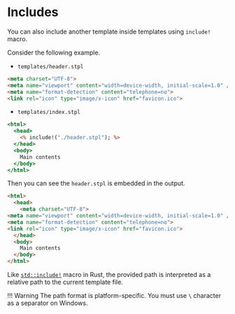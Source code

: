 # Includes

You can also include another template inside templates using `include!` macro.

Consider the following example.

- `templates/header.stpl`

``` html
<meta charset="UTF-8">
<meta name="viewport" content="width=device-width, initial-scale=1.0" />
<meta name="format-detection" content="telephone=no">
<link rel="icon" type="image/x-icon" href="favicon.ico">
```

- `templates/index.stpl`

``` rhtml
<html>
  <head>
    <% include!("./header.stpl"); %>
  </head>
  <body>
    Main contents
  </body>
</html>
```

Then you can see the `header.stpl` is embedded in the output.

``` html
<html>
  <head>
    <meta charset="UTF-8">
<meta name="viewport" content="width=device-width, initial-scale=1.0" />
<meta name="format-detection" content="telephone=no">
<link rel="icon" type="image/x-icon" href="favicon.ico">
  </head>
  <body>
    Main contents
  </body>
</html>
```

Like [`std::include!`](https://doc.rust-lang.org/std/macro.include.html) macro in Rust, the provided path is interpreted as a relative path to the current template file.

!!! Warning
    The path format is platform-specific. You must use `\` character as a separator on Windows.
